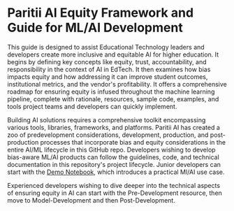 # Paritii AI Equity Framework and Guide for ML/AI Development
This guide is designed to assist Educational Technology leaders and developers create more inclusive and equitable AI for higher education. It begins by defining key concepts like equity, trust, accountability, and responsibility in the context of AI in EdTech. It then examines how bias impacts equity and how addressing it can improve student outcomes, institutional metrics, and the vendor's profitability. It offers a comprehensive roadmap for ensuring equity is infused throughout the machine learning pipeline, complete with rationale, resources, sample code, examples, and tools project teams and developers can quickly implement.

Building AI solutions requires a comprehensive toolkit encompassing various tools, libraries, frameworks, and platforms. Paritii AI has created a zoo of predevelopment considerations, development, production, and post-production processes that incorporate bias and equity considerations in the entire AI/ML lifecycle in this GitHub repo.
Developers wishing to develop bias-aware ML/AI products can follow the guidelines, code, and technical documentation in this repository's project lifecycle. 
Junior developers can start with the [Demo Notebook](https://github.com/Paritii-LLC/equity-in-ai-guide/blob/main/Model%20Development/Demo%20Notebook.ipynb), which introduces a practical Ml/AI use case. 

Experienced developers wishing to dive deeper into the technical aspects of ensuring equity in AI can start with the Pre-Development resource, then move to Model-Development and then Post-Development.
